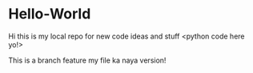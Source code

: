 # Hello-World
Hi this is my local repo for new code ideas and stuff
<python code here yo!>

This is a branch feature my file ka naya version!
